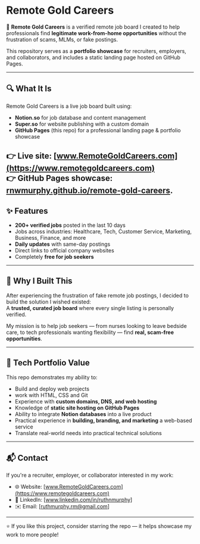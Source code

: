 # Remote Gold Careers

🚀 **Remote Gold Careers** is a verified remote job board I created to help professionals find **legitimate work-from-home opportunities** without the frustration of scams, MLMs, or fake postings.  

This repository serves as a **portfolio showcase** for recruiters, employers, and collaborators, and includes a static landing page hosted on GitHub Pages.

---

## 🔍 What It Is
Remote Gold Careers is a live job board built using:
- **Notion.so** for job database and content management  
- **Super.so** for website publishing with a custom domain  
- **GitHub Pages** (this repo) for a professional landing page & portfolio showcase  

👉 Live site: [www.RemoteGoldCareers.com](https://www.remotegoldcareers.com)  
👉 GitHub Pages showcase: [rnwmurphy.github.io/remote-gold-careers](https://rnwmurphy.github.io/remote-gold-careers/).
---

## ✨ Features
- **200+ verified jobs** posted in the last 10 days  
- Jobs across industries: Healthcare, Tech, Customer Service, Marketing, Business, Finance, and more  
- **Daily updates** with same-day postings  
- Direct links to official company websites  
- Completely **free for job seekers**  

---

## 🧩 Why I Built This
After experiencing the frustration of fake remote job postings, I decided to build the solution I wished existed:  
A **trusted, curated job board** where every single listing is personally verified.  

My mission is to help job seekers — from nurses looking to leave bedside care, to tech professionals wanting flexibility — find **real, scam-free opportunities**.

---

## 📌 Tech Portfolio Value
This repo demonstrates my ability to:
- Build and deploy web projects
- work with HTML, CSS and Git
- Experience with **custom domains, DNS, and web hosting**  
- Knowledge of **static site hosting on GitHub Pages**  
- Ability to integrate **Notion databases** into a live product  
- Practical experience in **building, branding, and marketing** a web-based service  
- Translate real-world needs into practical technical solutions

---

## 📬 Contact
If you're a recruiter, employer, or collaborator interested in my work:  

- 🌐 Website: [www.RemoteGoldCareers.com](https://www.remotegoldcareers.com)  
- 💼 LinkedIn: [www.linkedin.com/in/ruthnmurphy]  
- ✉️ Email: [ruthmurphy.rm@gmail.com]  

---

⭐ If you like this project, consider starring the repo — it helps showcase my work to more people!  
